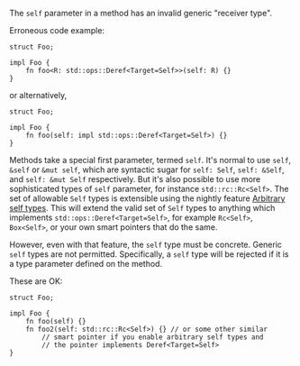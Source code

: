 The `self` parameter in a method has an invalid generic "receiver type".

Erroneous code example:

```compile_fail,E0799
struct Foo;

impl Foo {
    fn foo<R: std::ops::Deref<Target=Self>>(self: R) {}
}
```

or alternatively,

```compile_fail,E0799
struct Foo;

impl Foo {
    fn foo(self: impl std::ops::Deref<Target=Self>) {}
}
```

Methods take a special first parameter, termed `self`. It's normal to
use `self`, `&self` or `&mut self`, which are syntactic sugar for
`self: Self`, `self: &Self`, and `self: &mut Self` respectively.
But it's also possible to use more sophisticated types of `self`
parameter, for instance `std::rc::Rc<Self>`. The set of allowable
`Self` types is extensible using the nightly feature
[Arbitrary self types][AST].
This will extend the valid set of `Self` types to anything which implements
`std::ops::Deref<Target=Self>`, for example `Rc<Self>`, `Box<Self>`, or
your own smart pointers that do the same.

However, even with that feature, the `self` type must be concrete.
Generic `self` types are not permitted. Specifically, a `self` type will
be rejected if it is a type parameter defined on the method.

These are OK:

```
struct Foo;

impl Foo {
    fn foo(self) {}
    fn foo2(self: std::rc::Rc<Self>) {} // or some other similar
        // smart pointer if you enable arbitrary self types and
        // the pointer implements Deref<Target=Self>
}
```

[AST]: https://doc.rust-lang.org/unstable-book/language-features/arbitrary-self-types.html
